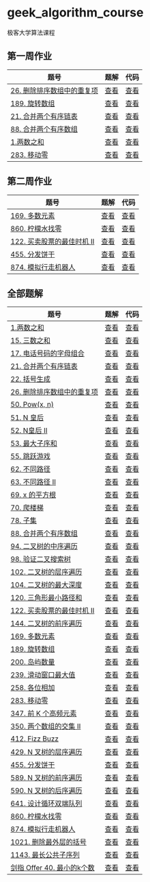 # geek_algorithm_course
极客大学算法课程

## 第一周作业

题号 | 题解 | 代码
-- | -- | --
[26. 删除排序数组中的重复项](https://leetcode-cn.com/problems/remove-duplicates-from-sorted-array/) | [查看](./page/26.md) | [查看](./source/26.js)
[189. 旋转数组](https://leetcode-cn.com/problems/rotate-array/) | [查看](./page/189.md) | [查看](./source/189.js)
[21. 合并两个有序链表](https://leetcode-cn.com/problems/merge-two-sorted-lists/) | [查看](./page/21.md) | [查看](./source/21.js)
[88. 合并两个有序数组](https://leetcode-cn.com/problems/merge-sorted-array/) | [查看](./page/88.md) | [查看](./source/88.js)
[1.两数之和](https://leetcode-cn.com/problems/two-sum/) | [查看](./page/1.md) | [查看](./source/1.js)
[283. 移动零](https://leetcode-cn.com/problems/two-sum/) | [查看](./page/283.md) | [查看](./source/283.js)

## 第二周作业
题号 | 题解 | 代码
-- | -- | --
[169. 多数元素](https://leetcode-cn.com/problems/majority-element/) | [查看](./page/169.md) | [查看](./source/169.js)
[860. 柠檬水找零](https://leetcode-cn.com/problems/lemonade-change/) | [查看](./page/860.md) | [查看](./source/860.js)
[122. 买卖股票的最佳时机 II](https://leetcode-cn.com/problems/best-time-to-buy-and-sell-stock-ii/) | [查看](./page/122.md) | [查看](./source/122.js)
[455. 分发饼干](https://leetcode-cn.com/problems/assign-cookies/) | [查看](./page/455.md) | [查看](./source/455.js)
[874. 模拟行走机器人](https://leetcode-cn.com/problems/walking-robot-simulation/) | [查看](./page/874.md) | [查看](./source/874.js)


## 全部题解

题号 | 题解 | 代码
-- | -- | --
[1.两数之和](https://leetcode-cn.com/problems/two-sum/) | [查看](./page/1.md) | [查看](./source/1.js)
[15. 三数之和](https://leetcode-cn.com/problems/3sum/) | [查看](./page/15.md) | [查看](./source/15.js)
[17. 电话号码的字母组合](https://leetcode-cn.com/problems/letter-combinations-of-a-phone-number/) | [查看](./page/17.md) | [查看](./source/17.js)
[21. 合并两个有序链表](https://leetcode-cn.com/problems/merge-two-sorted-lists/) | [查看](./page/21.md) | [查看](./source/21.js)
[22. 括号生成](https://leetcode-cn.com/problems/generate-parentheses/) | [查看](./page/22.md) | [查看](./source/22.js)
[26. 删除排序数组中的重复项](https://leetcode-cn.com/problems/remove-duplicates-from-sorted-array/) | [查看](./page/26.md) | [查看](./source/26.js)
[50. Pow(x, n)](https://leetcode-cn.com/problems/powx-n/) | [查看](./page/50.md) | [查看](./source/50.js)
[51. N 皇后](https://leetcode-cn.com/problems/n-queens/) | [查看](./page/51.md) | [查看](./source/51.js)
[52. N皇后 II](https://leetcode-cn.com/problems/n-queens-ii/) | [查看](./page/52.md) | [查看](./source/52.js)
[53. 最大子序和](https://leetcode-cn.com/problems/maximum-subarray/) | [查看](./page/53.md) | [查看](./source/53.js)
[55. 跳跃游戏](https://leetcode-cn.com/problems/jump-game/) | [查看](./page/55.md) | [查看](./source/55.js)
[62. 不同路径](https://leetcode-cn.com/problems/unique-paths/) | [查看](./page/62.md) | [查看](./source/62.js)
[63. 不同路径 II](https://leetcode-cn.com/problems/unique-paths-ii/) | [查看](./page/63.md) | [查看](./source/63.js)
[69. x 的平方根](https://leetcode-cn.com/problems/sqrtx/) | [查看](./page/69.md) | [查看](./source/69.js)
[70. 爬楼梯](https://leetcode-cn.com/problems/climbing-stairs/) | [查看](./page/70.md) | [查看](./source/70.js)
[78. 子集](https://leetcode-cn.com/problems/subsets/) | [查看](./page/78.md) | [查看](./source/78.js)
[88. 合并两个有序数组](https://leetcode-cn.com/problems/merge-sorted-array/) | [查看](./page/88.md) | [查看](./source/88.js)
[94. 二叉树的中序遍历](https://leetcode-cn.com/problems/binary-tree-inorder-traversal/) | [查看](./page/94.md) | [查看](./source/94.js)
[98. 验证二叉搜索树](https://leetcode-cn.com/problems/validate-binary-search-tree/) | [查看](./page/98.md) | [查看](./source/98.js)
[102. 二叉树的层序遍历](https://leetcode-cn.com/problems/binary-tree-level-order-traversal/) | [查看](./page/102.md) | [查看](./source/102.js)
[104. 二叉树的最大深度](https://leetcode-cn.com/problems/maximum-depth-of-binary-tree/) | [查看](./page/104.md) | [查看](./source/104.js)
[120. 三角形最小路径和](https://leetcode-cn.com/problems/triangle/) | [查看](./page/120.md) | [查看](./source/120.js)
[122. 买卖股票的最佳时机 II](https://leetcode-cn.com/problems/best-time-to-buy-and-sell-stock-ii/) | [查看](./page/122.md) | [查看](./source/122.js)
[144. 二叉树的前序遍历](https://leetcode-cn.com/problems/binary-tree-preorder-traversal/) | [查看](./page/144.md) | [查看](./source/144.js)
[169. 多数元素](https://leetcode-cn.com/problems/majority-element/) | [查看](./page/169.md) | [查看](./source/169.js)
[189. 旋转数组](https://leetcode-cn.com/problems/rotate-array/) | [查看](./page/189.md) | [查看](./source/189.js)
[200. 岛屿数量](https://leetcode-cn.com/problems/number-of-islands/) | [查看](./page/200.md) | [查看](./source/200.js)
[239. 滑动窗口最大值](https://leetcode-cn.com/problems/sliding-window-maximum/) | [查看](./page/239.md) | [查看](./source/239.js)
[258. 各位相加](https://leetcode-cn.com/problems/add-digits/) | [查看](./page/258.md) | [查看](./source/258.js)
[283. 移动零](https://leetcode-cn.com/problems/two-sum/) | [查看](./page/283.md) | [查看](./source/283.js)
[347. 前 K 个高频元素](https://leetcode-cn.com/problems/top-k-frequent-elements/) | [查看](./page/347.md) | [查看](./source/347.js)
[350. 两个数组的交集 II](https://leetcode-cn.com/problems/intersection-of-two-arrays-ii/) | [查看](./page/350.md) | [查看](./source/350.js)
[412. Fizz Buzz](https://leetcode-cn.com/problems/fizz-buzz/) | [查看](./page/412.md) | [查看](./source/412.js)
[429. N 叉树的层序遍历](https://leetcode-cn.com/problems/n-ary-tree-level-order-traversal/) | [查看](./page/429.md) | [查看](./source/429.js)
[455. 分发饼干](https://leetcode-cn.com/problems/assign-cookies/) | [查看](./page/455.md) | [查看](./source/455.js)
[589. N 叉树的前序遍历](https://leetcode-cn.com/problems/n-ary-tree-preorder-traversal/) | [查看](./page/589.md) | [查看](./source/589.js)
[590. N 叉树的后序遍历](https://leetcode-cn.com/problems/n-ary-tree-postorder-traversal/) | [查看](./page/590.md) | [查看](./source/590.js)
[641. 设计循环双端队列](https://leetcode-cn.com/problems/design-circular-deque/) | [查看](./page/641.md) | [查看](./source/641.js)
[860. 柠檬水找零](https://leetcode-cn.com/problems/lemonade-change/) | [查看](./page/860.md) | [查看](./source/860.js)
[874. 模拟行走机器人](https://leetcode-cn.com/problems/walking-robot-simulation/) | [查看](./page/874.md) | [查看](./source/874.js)
[1021. 删除最外层的括号](https://leetcode-cn.com/problems/remove-outermost-parentheses/) | [查看](./page/1021.md) | [查看](./source/1021.js)
[1143. 最长公共子序列](https://leetcode-cn.com/problems/longest-common-subsequence/) | [查看](./page/1143.md) | [查看](./source/1143.js)
[剑指 Offer 40. 最小的k个数](https://leetcode-cn.com/problems/zui-xiao-de-kge-shu-lcof/) | [查看](./page/剑指offer-40.md) | [查看](./source/剑指offer-40.js)



